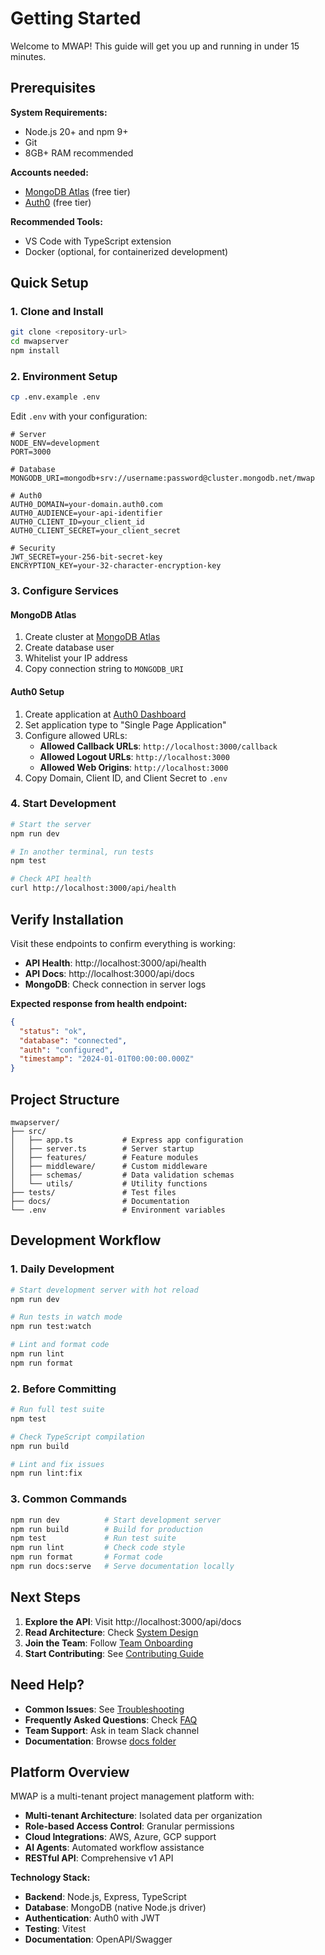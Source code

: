 # Getting Started

Welcome to MWAP! This guide will get you up and running in under 15 minutes.

## Prerequisites

**System Requirements:**
- Node.js 20+ and npm 9+
- Git
- 8GB+ RAM recommended

**Accounts needed:**
- [MongoDB Atlas](https://www.mongodb.com/atlas) (free tier)
- [Auth0](https://auth0.com/) (free tier)

**Recommended Tools:**
- VS Code with TypeScript extension
- Docker (optional, for containerized development)

## Quick Setup

### 1. Clone and Install
```bash
git clone <repository-url>
cd mwapserver
npm install
```

### 2. Environment Setup
```bash
cp .env.example .env
```

Edit `.env` with your configuration:
```env
# Server
NODE_ENV=development
PORT=3000

# Database
MONGODB_URI=mongodb+srv://username:password@cluster.mongodb.net/mwap

# Auth0
AUTH0_DOMAIN=your-domain.auth0.com
AUTH0_AUDIENCE=your-api-identifier
AUTH0_CLIENT_ID=your_client_id
AUTH0_CLIENT_SECRET=your_client_secret

# Security
JWT_SECRET=your-256-bit-secret-key
ENCRYPTION_KEY=your-32-character-encryption-key
```

### 3. Configure Services

#### MongoDB Atlas
1. Create cluster at [MongoDB Atlas](https://cloud.mongodb.com)
2. Create database user
3. Whitelist your IP address
4. Copy connection string to `MONGODB_URI`

#### Auth0 Setup
1. Create application at [Auth0 Dashboard](https://manage.auth0.com)
2. Set application type to "Single Page Application"
3. Configure allowed URLs:
   - **Allowed Callback URLs**: `http://localhost:3000/callback`
   - **Allowed Logout URLs**: `http://localhost:3000`
   - **Allowed Web Origins**: `http://localhost:3000`
4. Copy Domain, Client ID, and Client Secret to `.env`

### 4. Start Development
```bash
# Start the server
npm run dev

# In another terminal, run tests
npm test

# Check API health
curl http://localhost:3000/api/health
```

## Verify Installation

Visit these endpoints to confirm everything is working:
- **API Health**: http://localhost:3000/api/health
- **API Docs**: http://localhost:3000/api/docs
- **MongoDB**: Check connection in server logs

**Expected response from health endpoint:**
```json
{
  "status": "ok",
  "database": "connected",
  "auth": "configured",
  "timestamp": "2024-01-01T00:00:00.000Z"
}
```

## Project Structure
```
mwapserver/
├── src/
│   ├── app.ts           # Express app configuration
│   ├── server.ts        # Server startup
│   ├── features/        # Feature modules
│   ├── middleware/      # Custom middleware
│   ├── schemas/         # Data validation schemas
│   └── utils/           # Utility functions
├── tests/               # Test files
├── docs/                # Documentation
└── .env                 # Environment variables
```

## Development Workflow

### 1. Daily Development
```bash
# Start development server with hot reload
npm run dev

# Run tests in watch mode
npm run test:watch

# Lint and format code
npm run lint
npm run format
```

### 2. Before Committing
```bash
# Run full test suite
npm test

# Check TypeScript compilation
npm run build

# Lint and fix issues
npm run lint:fix
```

### 3. Common Commands
```bash
npm run dev          # Start development server
npm run build        # Build for production
npm test             # Run test suite
npm run lint         # Check code style
npm run format       # Format code
npm run docs:serve   # Serve documentation locally
```

## Next Steps

1. **Explore the API**: Visit http://localhost:3000/api/docs
2. **Read Architecture**: Check [System Design](../02-Architecture/architecture.md)
3. **Join the Team**: Follow [Team Onboarding](./team-onboarding.md)
4. **Start Contributing**: See [Contributing Guide](../08-Contribution/contributing-guide.md)

## Need Help?

- **Common Issues**: See [Troubleshooting](./troubleshooting.md)
- **Frequently Asked Questions**: Check [FAQ](./faq.md)
- **Team Support**: Ask in team Slack channel
- **Documentation**: Browse [docs folder](../README.md)

## Platform Overview

MWAP is a multi-tenant project management platform with:
- **Multi-tenant Architecture**: Isolated data per organization
- **Role-based Access Control**: Granular permissions
- **Cloud Integrations**: AWS, Azure, GCP support
- **AI Agents**: Automated workflow assistance
- **RESTful API**: Comprehensive v1 API

**Technology Stack:**
- **Backend**: Node.js, Express, TypeScript
- **Database**: MongoDB (native Node.js driver)
- **Authentication**: Auth0 with JWT
- **Testing**: Vitest
- **Documentation**: OpenAPI/Swagger